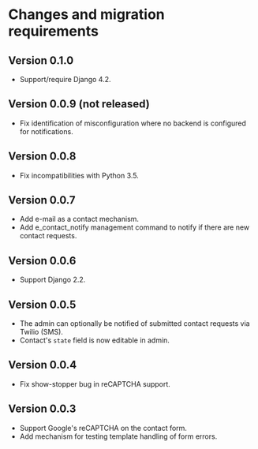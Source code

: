 # Changes and migration requirements

## Version 0.1.0

* Support/require Django 4.2.

## Version 0.0.9 (not released)

* Fix identification of misconfiguration where no backend is configured for
  notifications.

## Version 0.0.8

* Fix incompatibilities with Python 3.5.

## Version 0.0.7

* Add e-mail as a contact mechanism.
* Add e_contact_notify management command to notify if there are new contact
  requests.

## Version 0.0.6

* Support Django 2.2.

## Version 0.0.5

* The admin can optionally be notified of submitted contact requests via
  Twilio (SMS).
* Contact's `state` field is now editable in admin.

## Version 0.0.4

* Fix show-stopper bug in reCAPTCHA support.

## Version 0.0.3

* Support Google's reCAPTCHA on the contact form.
* Add mechanism for testing template handling of form errors.

